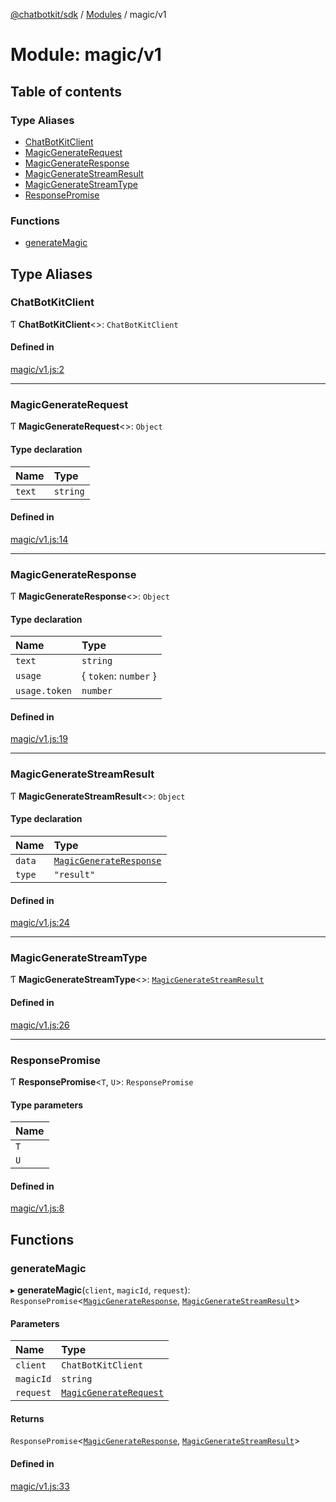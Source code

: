 [@chatbotkit/sdk](../README.md) / [Modules](../modules.md) / magic/v1

# Module: magic/v1

## Table of contents

### Type Aliases

- [ChatBotKitClient](magic_v1.md#chatbotkitclient)
- [MagicGenerateRequest](magic_v1.md#magicgeneraterequest)
- [MagicGenerateResponse](magic_v1.md#magicgenerateresponse)
- [MagicGenerateStreamResult](magic_v1.md#magicgeneratestreamresult)
- [MagicGenerateStreamType](magic_v1.md#magicgeneratestreamtype)
- [ResponsePromise](magic_v1.md#responsepromise)

### Functions

- [generateMagic](magic_v1.md#generatemagic)

## Type Aliases

### ChatBotKitClient

Ƭ **ChatBotKitClient**\<\>: `ChatBotKitClient`

#### Defined in

[magic/v1.js:2](https://github.com/chatbotkit/node-sdk/blob/d5a6097/packages/sdk/src/magic/v1.js#L2)

___

### MagicGenerateRequest

Ƭ **MagicGenerateRequest**\<\>: `Object`

#### Type declaration

| Name | Type |
| :------ | :------ |
| `text` | `string` |

#### Defined in

[magic/v1.js:14](https://github.com/chatbotkit/node-sdk/blob/d5a6097/packages/sdk/src/magic/v1.js#L14)

___

### MagicGenerateResponse

Ƭ **MagicGenerateResponse**\<\>: `Object`

#### Type declaration

| Name | Type |
| :------ | :------ |
| `text` | `string` |
| `usage` | \{ `token`: `number`  } |
| `usage.token` | `number` |

#### Defined in

[magic/v1.js:19](https://github.com/chatbotkit/node-sdk/blob/d5a6097/packages/sdk/src/magic/v1.js#L19)

___

### MagicGenerateStreamResult

Ƭ **MagicGenerateStreamResult**\<\>: `Object`

#### Type declaration

| Name | Type |
| :------ | :------ |
| `data` | [`MagicGenerateResponse`](magic_v1.md#magicgenerateresponse) |
| `type` | ``"result"`` |

#### Defined in

[magic/v1.js:24](https://github.com/chatbotkit/node-sdk/blob/d5a6097/packages/sdk/src/magic/v1.js#L24)

___

### MagicGenerateStreamType

Ƭ **MagicGenerateStreamType**\<\>: [`MagicGenerateStreamResult`](magic_v1.md#magicgeneratestreamresult)

#### Defined in

[magic/v1.js:26](https://github.com/chatbotkit/node-sdk/blob/d5a6097/packages/sdk/src/magic/v1.js#L26)

___

### ResponsePromise

Ƭ **ResponsePromise**\<`T`, `U`\>: `ResponsePromise`

#### Type parameters

| Name |
| :------ |
| `T` |
| `U` |

#### Defined in

[magic/v1.js:8](https://github.com/chatbotkit/node-sdk/blob/d5a6097/packages/sdk/src/magic/v1.js#L8)

## Functions

### generateMagic

▸ **generateMagic**(`client`, `magicId`, `request`): `ResponsePromise`\<[`MagicGenerateResponse`](magic_v1.md#magicgenerateresponse), [`MagicGenerateStreamResult`](magic_v1.md#magicgeneratestreamresult)\>

#### Parameters

| Name | Type |
| :------ | :------ |
| `client` | `ChatBotKitClient` |
| `magicId` | `string` |
| `request` | [`MagicGenerateRequest`](magic_v1.md#magicgeneraterequest) |

#### Returns

`ResponsePromise`\<[`MagicGenerateResponse`](magic_v1.md#magicgenerateresponse), [`MagicGenerateStreamResult`](magic_v1.md#magicgeneratestreamresult)\>

#### Defined in

[magic/v1.js:33](https://github.com/chatbotkit/node-sdk/blob/d5a6097/packages/sdk/src/magic/v1.js#L33)

